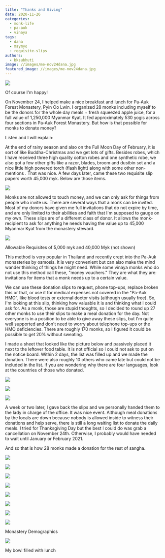 ```yaml
---
title: "Thanks and Giving"
date: 2020-11-26
categories: 
  - monk-life
  - pa-auk
  - vinaya
tags: 
  - dana
  - maymyo
  - requisite-slips
authors: 
  - bksubhuti
image: //images/me-nov24dana.jpg
featured_image: //images/me-nov24dana.jpg
---
```


![](/images/me-nov24dana-1024x768.jpg)

Of course I'm happy!

On November 24, I helped make a nice breakfast and lunch for Pa-Auk Forest Monastery, Pyin Oo Lwin. I organized 28 monks including myself to be the donors for the whole day meals + fresh squeezed apple juice, for a full value of 1,250,000 Myanmar Kyat. It fed approximately 530 yogis across four sections in Pa-Auk Forest Monastery. But how is that possible for monks to donate money?

Listen and I will explain:

At the end of rainy season and also on the Full Moon Day of February, it is sort of like Buddha-Christmas and we get lots of gifts. Besides robes, which I have received three high quality cotton robes and one synthetic robe, we also got a few other gifts like a razor, blades, broom and dustbin set and a nice little high powered torch (flash light) along with some other non-mentions . That was nice. A few days later, came these two requisite slip papers worth 45,000 myk. Below are those items.

![](/images/kathina2020.jpg)

Monks are not allowed to touch money, and we can only ask for things from people who invite us. There are several ways that a monk can be invited. Most of my donors have given me full invitations that do not expire by time, and are only limited to their abilities and faith that I'm supposed to gauge on my own. These slips are of a different class of donor. It allows the monk-recipient to ask for anything he needs having the value up to 45,000 Myanmar Kyat from the monastery steward.

![](/images/slip-close-up.jpg)

Allowable Requisites of 5,000 myk and 40,000 Myk (not shown)

This method is very popular in Thailand and recently crept into the Pa-Auk monasteries by osmosis. It is very convenient but can also make the mind wander thinking of things he might need. While some vinaya monks who do not use this method call these, "money vouchers." They are what they are: invitations for items that a monk needs up to a certain value.

We can use these donation slips to request, phone top-ups, replace broken this or that, or use it for medical expenses not covered in the "Pa-Auk HMO", like blood tests or external doctor visits (although usually free). So, I'm looking at this slip, thinking how valuable it is and thinking what I could ask for. As a monk, those are stupid thoughts, so I decided to round up 27 other monks to use their slips to make a meal donation for the day. Not everyone is in a position to be able to give away these slips, but I'm quite well supported and don't need to worry about telephone top-ups or the HMO deficiencies. There are roughly 170 monks, so I figured it could be possible to get 20% without sweating.

I made a sheet that looked like the picture below and passively placed it next to the leftover food table. It is not official so I could not ask to put on the notice board. Within 2 days, the list was filled up and we made the donation. There were also roughly 10 others who came late but could not be included in the list. If you are wondering why there are four languages, look at the countries of those who donated.

![](/images/dana-notice-1.png)

![](/images/namelist-768x1024.jpg)

![](/images/slips-519x1024.jpg)

A week or two later, I gave back the slips and we personally handed them to the lady in charge of the office. It was nice event. Although meal donations by the locals are down because nobody is allowed inside to witness their donations and help serve, there is still a long waiting list to donate the daily meals. I tried for Thanksgiving Day but the best I could do was grab a cancellation on November 24th. Otherwise, I probably would have needed to wait until January or February 2021.

And so that is how 28 monks made a donation for the rest of sangha.

![](/images/food1-nov24.jpg)

![](/images/food2-nov24.jpg)

![](/images/food4-nov24.jpg)

![](/images/food3-monks-nov24.jpg)

![](/images/food5-nov24.jpg)

![](/images/food6-nov24.jpg)

![](/images/food7-nov24.jpg)

![](/images/MealTotals-1024x768.jpg)

Monastery Demographics

![](/images/mybowl-nov24-1-1024x768.jpg)

My bowl filled with lunch